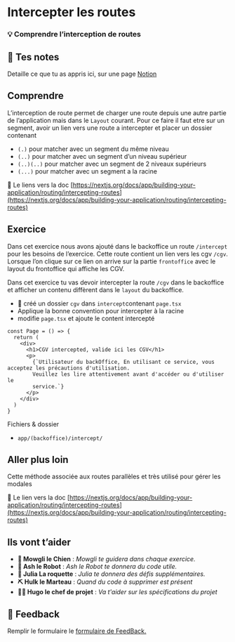 # Intercepter les routes

### 💡 Comprendre l’interception de routes

## 📝 Tes notes

Detaille ce que tu as appris ici, sur une page [Notion](https://go.mikecodeur.com/course-notes-template)

## Comprendre

L’interception de route permet de charger une route depuis une autre partie de l’application mais dans le `Layout` courant. Pour ce faire il faut etre sur un segment, avoir un lien vers une route a intercepter et placer un dossier contenant

- `(.)` pour matcher avec un segment du même niveau
- `(..)` pour matcher avec un segment d’un niveau supérieur
- `(..)(..)` pour matcher avec un segment de 2 niveaux supérieurs
- `(...)` pour matcher avec un segment a la racine

📑 Le liens vers la doc [https://nextjs.org/docs/app/building-your-application/routing/intercepting-routes](https://nextjs.org/docs/app/building-your-application/routing/intercepting-routes)

## Exercice

Dans cet exercice nous avons ajouté dans le backoffice un route `/intercept` pour les besoins de l’exercice. Cette route contient un lien vers les cgv `/cgv`. Lorsque l’on clique sur ce lien on arrive sur la partie `frontoffice` avec le layout du frontoffice qui affiche les CGV.

Dans cet exercice tu vas devoir intercepter la route `/cgv` dans le backoffice et afficher un contenu diffèrent dans le `layout` du backoffice.

- 🐶 créé un dossier `cgv` dans `intercept`contenant `page.tsx`
- Applique la bonne convention pour intercepter à la racine
- modifie `page.tsx` et ajoute le content intercepté

```tsx
const Page = () => {
  return (
    <div>
      <h1>CGV intercepted, valide ici les CGV</h1>
      <p>
        {`Utilisateur du backOffice, En utilisant ce service, vous acceptez les précautions d'utilisation.
        Veuillez les lire attentivement avant d'accéder ou d'utiliser le
        service.`}
      </p>
    </div>
  )
}

```

Fichiers & dossier

- `app/(backoffice)/intercept/`

## Aller plus loin

Cette méthode associée aux routes parallèles et très utilisé pour gérer les modales

📑 Le lien vers la doc [https://nextjs.org/docs/app/building-your-application/routing/intercepting-routes](https://nextjs.org/docs/app/building-your-application/routing/intercepting-routes)

## Ils vont t’aider

- **🐶 Mowgli le Chien** : _Mowgli te guidera dans chaque exercice._
- **🤖 Ash le Robot** : _Ash le Robot te donnera du code utile._
- **🚀 Julia La roquette** : _Julia te donnera des défis supplémentaires._
- **⛏️ Hulk le Marteau** : _Quand du code à supprimer est présent_
- **👨‍✈️ Hugo le chef de projet** : _Va t'aider sur les spécifications du projet_

## 🐜 Feedback

Remplir le formulaire le [formulaire de FeedBack.](https://go.mikecodeur.com/cours-next-avis?entry.1912869708=Next%20PRO&entry.1430994900=2.Routing%20Avance&entry.533578441=03%20Les%20interceptions%20de%20routes)
